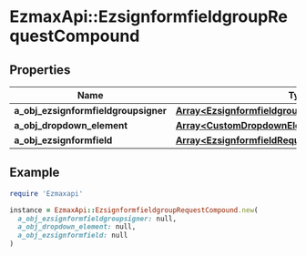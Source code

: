 # EzmaxApi::EzsignformfieldgroupRequestCompound

## Properties

| Name | Type | Description | Notes |
| ---- | ---- | ----------- | ----- |
| **a_obj_ezsignformfieldgroupsigner** | [**Array&lt;EzsignformfieldgroupsignerRequestCompound&gt;**](EzsignformfieldgroupsignerRequest.md) |  |  |
| **a_obj_dropdown_element** | [**Array&lt;CustomDropdownElementRequestCompound&gt;**](CustomDropdownElementRequest.md) |  | [optional] |
| **a_obj_ezsignformfield** | [**Array&lt;EzsignformfieldRequestCompound&gt;**](EzsignformfieldRequestCompound.md) |  |  |

## Example

```ruby
require 'Ezmaxapi'

instance = EzmaxApi::EzsignformfieldgroupRequestCompound.new(
  a_obj_ezsignformfieldgroupsigner: null,
  a_obj_dropdown_element: null,
  a_obj_ezsignformfield: null
)
```

